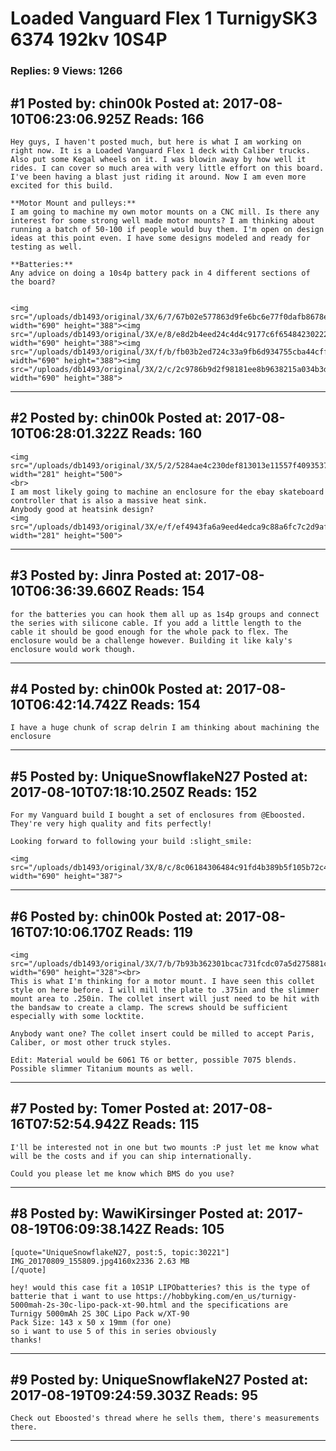 # Loaded Vanguard Flex 1 TurnigySK3 6374 192kv 10S4P

### Replies: 9 Views: 1266

## \#1 Posted by: chin00k Posted at: 2017-08-10T06:23:06.925Z Reads: 166

```
Hey guys, I haven't posted much, but here is what I am working on right now. It is a Loaded Vanguard Flex 1 deck with Caliber trucks. Also put some Kegal wheels on it. I was blowin away by how well it rides. I can cover so much area with very little effort on this board. I've been having a blast just riding it around. Now I am even more excited for this build.

**Motor Mount and pulleys:**
I am going to machine my own motor mounts on a CNC mill. Is there any interest for some strong well made motor mounts? I am thinking about running a batch of 50-100 if people would buy them. I'm open on design ideas at this point even. I have some designs modeled and ready for testing as well. 

**Batteries:**
Any advice on doing a 10s4p battery pack in 4 different sections of the board?


<img src="/uploads/db1493/original/3X/6/7/67b02e577863d9fe6bc6e77f0dafb8678e802ce3.jpg" width="690" height="388"><img src="/uploads/db1493/original/3X/e/8/e8d2b4eed24c4d4c9177c6f65484230222ec3a48.jpg" width="690" height="388"><img src="/uploads/db1493/original/3X/f/b/fb03b2ed724c33a9fb6d934755cba44cff616ce4.jpg" width="690" height="388"><img src="/uploads/db1493/original/3X/2/c/2c9786b9d2f98181ee8b9638215a034b3dfa7a03.jpg" width="690" height="388">
```

---
## \#2 Posted by: chin00k Posted at: 2017-08-10T06:28:01.322Z Reads: 160

```
<img src="/uploads/db1493/original/3X/5/2/5284ae4c230def813013e11557f40935379da9cf.jpg" width="281" height="500">
<br>
I am most likely going to machine an enclosure for the ebay skateboard controller that is also a massive heat sink.
Anybody good at heatsink design?
<img src="/uploads/db1493/original/3X/e/f/ef4943fa6a9eed4edca9c88a6fc7c2d9af703c32.jpg" width="281" height="500">
```

---
## \#3 Posted by: Jinra Posted at: 2017-08-10T06:36:39.660Z Reads: 154

```
for the batteries you can hook them all up as 1s4p groups and connect the series with silicone cable. If you add a little length to the cable it should be good enough for the whole pack to flex. The enclosure would be a challenge however. Building it like kaly's enclosure would work though.
```

---
## \#4 Posted by: chin00k Posted at: 2017-08-10T06:42:14.742Z Reads: 154

```
I have a huge chunk of scrap delrin I am thinking about machining the enclosure
```

---
## \#5 Posted by: UniqueSnowflakeN27 Posted at: 2017-08-10T07:18:10.250Z Reads: 152

```
For my Vanguard build I bought a set of enclosures from @Eboosted. They're very high quality and fits perfectly!

Looking forward to following your build :slight_smile: 

<img src="/uploads/db1493/original/3X/8/c/8c06184306484c91fd4b389b5f105b72c456debf.jpg" width="690" height="387">
```

---
## \#6 Posted by: chin00k Posted at: 2017-08-16T07:10:06.170Z Reads: 119

```
<img src="/uploads/db1493/original/3X/7/b/7b93b362301bcac731fcdc07a5d275881c98dd5d.png" width="690" height="328"><br>
This is what I'm thinking for a motor mount. I have seen this collet style on here before. I will mill the plate to .375in and the slimmer mount area to .250in. The collet insert will just need to be hit with the bandsaw to create a clamp. The screws should be sufficient especially with some locktite.

Anybody want one? The collet insert could be milled to accept Paris, Caliber, or most other truck styles.

Edit: Material would be 6061 T6 or better, possible 7075 blends. Possible slimmer Titanium mounts as well.
```

---
## \#7 Posted by: Tomer Posted at: 2017-08-16T07:52:54.942Z Reads: 115

```
I'll be interested not in one but two mounts :P just let me know what will be the costs and if you can ship internationally.

Could you please let me know which BMS do you use?
```

---
## \#8 Posted by: WawiKirsinger Posted at: 2017-08-19T06:09:38.142Z Reads: 105

```
[quote="UniqueSnowflakeN27, post:5, topic:30221"]
IMG_20170809_155809.jpg4160x2336 2.63 MB
[/quote]

hey! would this case fit a 10S1P LIPObatteries? this is the type of batterie that i want to use https://hobbyking.com/en_us/turnigy-5000mah-2s-30c-lipo-pack-xt-90.html and the specifications are 
Turnigy 5000mAh 2S 30C Lipo Pack w/XT-90
Pack Size: 143 x 50 x 19mm (for one) 
so i want to use 5 of this in series obviously
thanks!
```

---
## \#9 Posted by: UniqueSnowflakeN27 Posted at: 2017-08-19T09:24:59.303Z Reads: 95

```
Check out Eboosted's thread where he sells them, there's measurements there.
```

---
